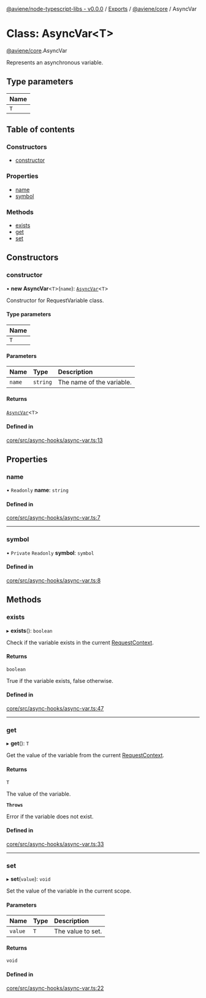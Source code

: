 [@aviene/node-typescript-libs - v0.0.0](../README.md) / [Exports](../modules.md) / [@aviene/core](../modules/aviene_core.md) / AsyncVar

# Class: AsyncVar\<T\>

[@aviene/core](../modules/aviene_core.md).AsyncVar

Represents an asynchronous variable.

## Type parameters

| Name |
| :------ |
| `T` |

## Table of contents

### Constructors

- [constructor](aviene_core.AsyncVar.md#constructor)

### Properties

- [name](aviene_core.AsyncVar.md#name)
- [symbol](aviene_core.AsyncVar.md#symbol)

### Methods

- [exists](aviene_core.AsyncVar.md#exists)
- [get](aviene_core.AsyncVar.md#get)
- [set](aviene_core.AsyncVar.md#set)

## Constructors

### constructor

• **new AsyncVar**\<`T`\>(`name`): [`AsyncVar`](aviene_core.AsyncVar.md)\<`T`\>

Constructor for RequestVariable class.

#### Type parameters

| Name |
| :------ |
| `T` |

#### Parameters

| Name | Type | Description |
| :------ | :------ | :------ |
| `name` | `string` | The name of the variable. |

#### Returns

[`AsyncVar`](aviene_core.AsyncVar.md)\<`T`\>

#### Defined in

[core/src/async-hooks/async-var.ts:13](https://github.com/stefan-karlsson/node-typescript-libs/blob/f1b3936a21e4b212dbf60e0b4c403fe8bdf37be7/packages/core/src/async-hooks/async-var.ts#L13)

## Properties

### name

• `Readonly` **name**: `string`

#### Defined in

[core/src/async-hooks/async-var.ts:7](https://github.com/stefan-karlsson/node-typescript-libs/blob/f1b3936a21e4b212dbf60e0b4c403fe8bdf37be7/packages/core/src/async-hooks/async-var.ts#L7)

___

### symbol

• `Private` `Readonly` **symbol**: `symbol`

#### Defined in

[core/src/async-hooks/async-var.ts:8](https://github.com/stefan-karlsson/node-typescript-libs/blob/f1b3936a21e4b212dbf60e0b4c403fe8bdf37be7/packages/core/src/async-hooks/async-var.ts#L8)

## Methods

### exists

▸ **exists**(): `boolean`

Check if the variable exists in the current [RequestContext](aviene_core.AsyncScope.md).

#### Returns

`boolean`

True if the variable exists, false otherwise.

#### Defined in

[core/src/async-hooks/async-var.ts:47](https://github.com/stefan-karlsson/node-typescript-libs/blob/f1b3936a21e4b212dbf60e0b4c403fe8bdf37be7/packages/core/src/async-hooks/async-var.ts#L47)

___

### get

▸ **get**(): `T`

Get the value of the variable from the current [RequestContext](aviene_core.AsyncScope.md).

#### Returns

`T`

The value of the variable.

**`Throws`**

Error if the variable does not exist.

#### Defined in

[core/src/async-hooks/async-var.ts:33](https://github.com/stefan-karlsson/node-typescript-libs/blob/f1b3936a21e4b212dbf60e0b4c403fe8bdf37be7/packages/core/src/async-hooks/async-var.ts#L33)

___

### set

▸ **set**(`value`): `void`

Set the value of the variable in the current scope.

#### Parameters

| Name | Type | Description |
| :------ | :------ | :------ |
| `value` | `T` | The value to set. |

#### Returns

`void`

#### Defined in

[core/src/async-hooks/async-var.ts:22](https://github.com/stefan-karlsson/node-typescript-libs/blob/f1b3936a21e4b212dbf60e0b4c403fe8bdf37be7/packages/core/src/async-hooks/async-var.ts#L22)
